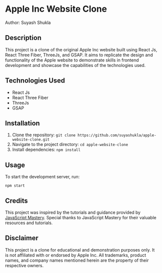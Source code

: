 # Apple Inc Website Clone

Author: Suyash Shukla

## Description

This project is a clone of the original Apple Inc website built using React Js, React Three Fiber, ThreeJs, and GSAP. It aims to replicate the design and functionality of the Apple website to demonstrate skills in frontend development and showcase the capabilities of the technologies used.

## Technologies Used

- React Js
- React Three Fiber
- ThreeJs
- GSAP

## Installation

1. Clone the repository: `git clone https://github.com/suyashukla/apple-website-clone.git`
2. Navigate to the project directory: `cd apple-website-clone`
3. Install dependencies: `npm install`

## Usage

To start the development server, run:

```
npm start
```

## Credits

This project was inspired by the tutorials and guidance provided by [JavaScript Mastery](https://www.youtube.com/@javascriptmastery). Special thanks to JavaScript Mastery for their valuable resources and tutorials.

## Disclaimer

This project is a clone for educational and demonstration purposes only. It is not affiliated with or endorsed by Apple Inc. All trademarks, product names, and company names mentioned herein are the property of their respective owners.
